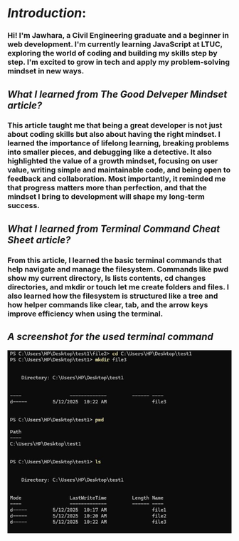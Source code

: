 # *Introduction*:

### Hi! I'm Jawhara, a Civil Engineering graduate and a beginner in web development. I'm currently learning JavaScript at **LTUC**, exploring the world of coding and building my skills step by step. I'm excited to grow in tech and apply my problem-solving mindset in new ways.

## *What I learned from The Good Delveper Mindset article?*

### This article taught me that being a great developer is not just about coding skills but also about having the right mindset. I learned the importance of lifelong learning, breaking problems into smaller pieces, and debugging like a detective. It also highlighted the value of a growth mindset, focusing on user value, writing simple and maintainable code, and being open to feedback and collaboration. Most importantly, it reminded me that progress matters more than perfection, and that the mindset I bring to development will shape my long-term success.

## *What I learned from Terminal Command Cheat Sheet article?*

### From this article, I learned the basic terminal commands that help navigate and manage the filesystem. Commands like pwd show my current directory, ls lists contents, cd changes directories, and mkdir or touch let me create folders and files. I also learned how the filesystem is structured like a tree and how helper commands like clear, tab, and the arrow keys improve efficiency when using the terminal.


## *A screenshot for the used **terminal command***

![terminalcomand](Capture1.JPG)